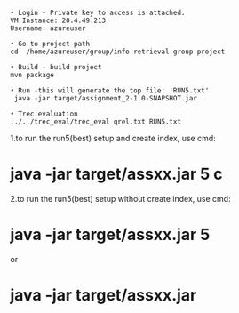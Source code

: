 
	• Login - Private key to access is attached.
	VM Instance: 20.4.49.213
	Username: azureuser
	
	• Go to project path
	cd  /home/azureuser/group/info-retrieval-group-project
	
	• Build - build project
	mvn package
	
	• Run -this will generate the top file: 'RUN5.txt'
	 java -jar target/assignment_2-1.0-SNAPSHOT.jar
	
	• Trec evaluation
	../../trec_eval/trec_eval qrel.txt RUN5.txt
	
	
1.to run the run5(best) setup and create index, use cmd:
# java -jar target/assxx.jar 5 c 
2.to run the run5(best) setup without create index, use cmd:
# java -jar target/assxx.jar 5
or
# java -jar target/assxx.jar 


